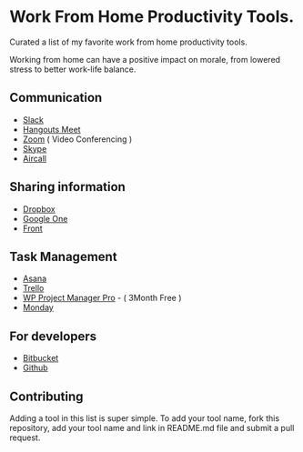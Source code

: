# Work From Home Productivity Tools.
Curated a list of my favorite work from home productivity tools.

Working from home can have a positive impact on morale, from lowered stress to better work-life balance.

## Communication

* [Slack](https://slack.com/)
* [Hangouts Meet](https://gsuite.google.com/products/meet/)
* [Zoom](https://zoom.us/) ( Video Conferencing )
* [Skype](https://www.skype.com/en/)
* [Aircall](https://aircall.io/)

## Sharing information

* [Dropbox](https://www.dropbox.com/)
* [Google One](https://one.google.com/)
* [Front](https://frontapp.com/)

## Task Management

* [Asana](https://asana.com/)
* [Trello](https://trello.com)
* [WP Project Manager Pro](https://wedevs.com/wp-project-manager-pro/) - ( 3Month Free )
* [Monday](https://monday.com/)

## For developers

* [Bitbucket](https://bitbucket.org/)
* [Github](https://github.com/)

## Contributing
Adding a tool in this list is super simple. To add your tool name, fork this repository, add your tool name and link in README.md file and submit a pull request.
